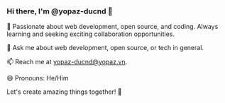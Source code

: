 ### Hi there, I'm @yopaz-ducnd 👋

🚀 Passionate about web development, open source, and coding. Always learning and seeking exciting collaboration opportunities.

💬 Ask me about web development, open source, or tech in general.

📫 Reach me at yopaz-ducnd@yopaz.vn.

😄 Pronouns: He/Him

Let's create amazing things together! 🌟
